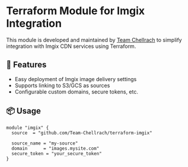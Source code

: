 # Terraform Module for Imgix Integration

This module is developed and maintained by [Team Chellrach](https://github.com/Team-Chellrach) to simplify integration with Imgix CDN services using Terraform.

## 🚀 Features
- Easy deployment of Imgix image delivery settings
- Supports linking to S3/GCS as sources
- Configurable custom domains, secure tokens, etc.

## 📦 Usage

```hcl
module "imgix" {
  source  = "github.com/Team-Chellrach/terraform-imgix"

  source_name = "my-source"
  domain      = "images.mysite.com"
  secure_token = "your_secure_token"
}
